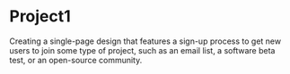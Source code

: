 # Project1
Creating a single-page design that features a sign-up process to get new users to join some type of project, such as an email list, a software beta test, or an open-source community.
